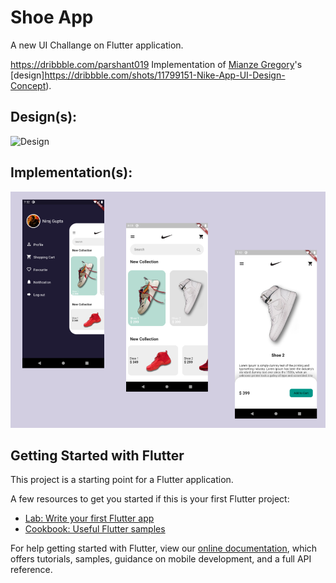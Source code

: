 # Shoe App
A new UI Challange on Flutter application.

https://dribbble.com/parshant019
Implementation of [Mianze Gregory](https://dribbble.com/parshant019)'s [design]https://dribbble.com/shots/11799151-Nike-App-UI-Design-Concept).

## Design(s):
![Design](https://cdn.dribbble.com/users/3161038/screenshots/11799151/media/2f49414fedf910916cfd7585dbeb7d60.png)

## Implementation(s):
![Implementaion](https://raw.githubusercontent.com/niraj97/shoe_app/master/implementation.png)

## Getting Started with Flutter

This project is a starting point for a Flutter application.

A few resources to get you started if this is your first Flutter project:

- [Lab: Write your first Flutter app](https://flutter.dev/docs/get-started/codelab)
- [Cookbook: Useful Flutter samples](https://flutter.dev/docs/cookbook)

For help getting started with Flutter, view our
[online documentation](https://flutter.dev/docs), which offers tutorials,
samples, guidance on mobile development, and a full API reference.
